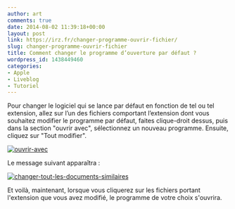 ```yaml
---
author: art
comments: true
date: 2014-08-02 11:39:18+00:00
layout: post
link: https://irz.fr/changer-programme-ouvrir-fichier/
slug: changer-programme-ouvrir-fichier
title: Comment changer le programme d’ouverture par défaut ?
wordpress_id: 1438449460
categories:
- Apple
- Liveblog
- Tutoriel
---
```


Pour changer le logiciel qui se lance par défaut en fonction de tel ou tel extension, allez sur l’un des fichiers comportant l’extension dont vous souhaitez modifier le programme par défaut, faites clique-droit dessus, puis dans la section "ouvrir avec", sélectionnez un nouveau programme. Ensuite, cliquez sur "Tout modifier".

[![ouvrir-avec](https://static.irz.fr/2014/08/ouvrir-avec-640x211.png)](https://irz.fr/recherche?q=ouvrir-avec)

Le message suivant apparaîtra :

[![changer-tout-les-documents-similaires](https://static.irz.fr/2014/08/changer-tout-les-documents-similaires.png)](https://irz.fr/recherche?q=changer-tout-les-documents-similaires)

Et voilà, maintenant, lorsque vous cliquerez sur les fichiers portant l'extension que vous avez modifié, le programme de votre choix s'ouvrira.
